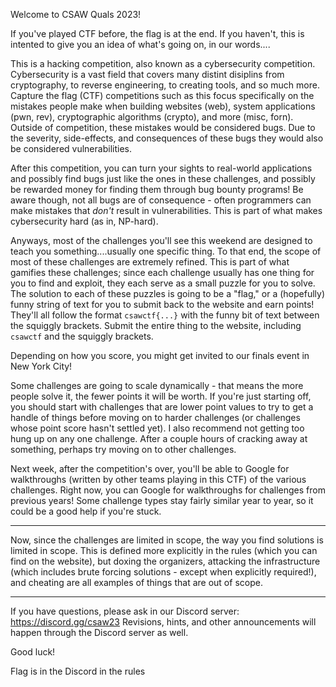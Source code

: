 Welcome to CSAW Quals 2023!

If you've played CTF before, the flag is at the end.
If you haven't, this is intented to give you an idea of what's going on, in our words....

This is a hacking competition, also known as a cybersecurity competition. Cybersecurity is a vast field that covers many distint disiplins from cryptography, to reverse engineering, to creating tools, and so much more. Capture the flag (CTF) competitions such as this focus specifically on the mistakes people make when building websites (web), system applications (pwn, rev), cryptographic algorithms (crypto), and more (misc, forn). Outside of competition, these mistakes would be considered bugs. Due to the severity, side-effects, and consequences of these bugs they would also be considered vulnerabilities.

After this competition, you can turn your sights to real-world applications and possibly find bugs just like the ones in these challenges, and possibly be rewarded money for finding them through bug bounty programs! Be aware though, not all bugs are of consequence - often programmers can make mistakes that _don't_ result in vulnerabilities. This is part of what makes cybersecurity hard (as in, NP-hard).

Anyways, most of the challenges you'll see this weekend are designed to teach you something....usually one specific thing. To that end, the scope of most of these challenges are extremely refined. This is part of what gamifies these challenges; since each challenge usually has one thing for you to find and exploit, they each serve as a small puzzle for you to solve. The solution to each of these puzzles is going to be a "flag," or a (hopefully) funny string of text for you to submit back to the website and earn points! They'll all follow the format `csawctf{...}` with the funny bit of text between the squiggly brackets. Submit the entire thing to the website, including `csawctf` and the squiggly brackets.

Depending on how you score, you might get invited to our finals event in New York City!

Some challenges are going to scale dynamically - that means the more people solve it, the fewer points it will be worth. If you're just starting off, you should start with challenges that are lower point values to try to get a handle of things before moving on to harder challenges (or challenges whose point score hasn't settled yet). I also recommend not getting too hung up on any one challenge. After a couple hours of cracking away at something, perhaps try moving on to other challenges.

Next week, after the competition's over, you'll be able to Google for walkthroughs (written by other teams playing in this CTF) of the various challenges. Right now, you can Google for walkthroughs for challenges from previous years! Some challenge types stay fairly similar year to year, so it could be a good help if you're stuck.

---

Now, since the challenges are limited in scope, the way you find solutions is limited in scope. This is defined more explicitly in the rules (which you can find on the website), but doxing the organizers, attacking the infrastructure (which includes brute forcing solutions - except when explicitly required!), and cheating are all examples of things that are out of scope.

---

If you have questions, please ask in our Discord server: https://discord.gg/csaw23
Revisions, hints, and other announcements will happen through the Discord server as well.

Good luck!

Flag is in the Discord in the rules
